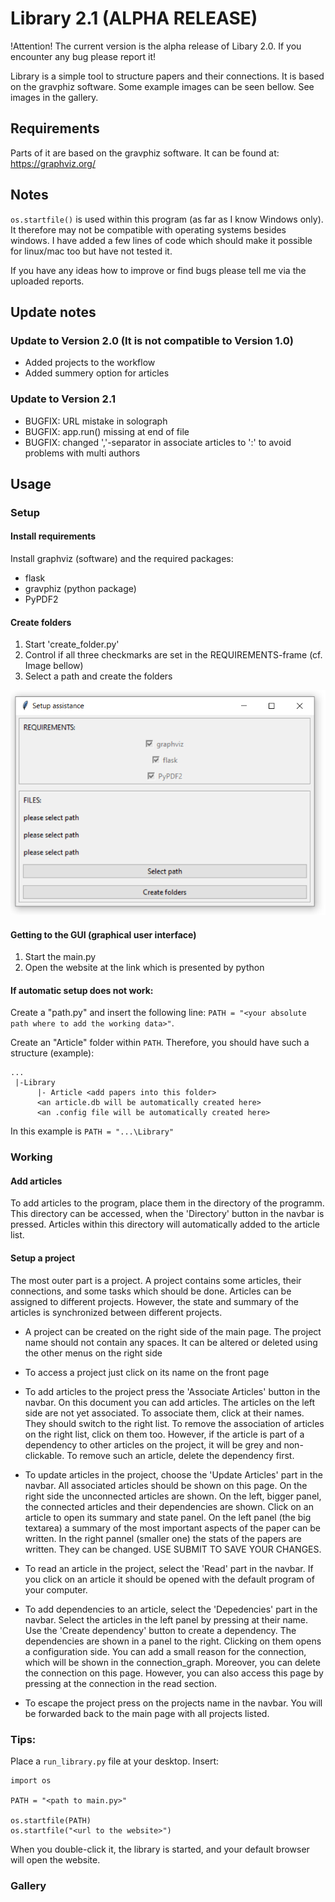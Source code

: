 # Library 2.1 (ALPHA RELEASE)

!Attention! The current version is the alpha release of Libary 2.0.
If you encounter any bug please report it!

Library is a simple tool to structure papers and their connections.
It is based on the gravphiz software. Some example images can be seen 
bellow. See images in the gallery.

## Requirements
Parts of it are based on the gravphiz software. 
It can be found at: https://graphviz.org/

## Notes
`os.startfile()` is used within this program (as far as I know Windows only). 
It therefore may not be compatible with operating systems besides windows.
I have added a few lines of code which should make it possible for linux/mac too but have not tested it.

If you have any ideas how to improve or find bugs please tell me via the uploaded reports.

## Update notes
### Update to Version 2.0 (It is not compatible to Version 1.0)
- Added projects to the workflow
- Added summery option for articles

### Update to Version 2.1
- BUGFIX: URL mistake in solograph
- BUGFIX: app.run() missing at end of file
- BUGFIX: changed ','-separator in associate articles to ':' to avoid problems with multi authors

## Usage
### Setup
#### Install requirements
Install graphviz (software) and the required packages:
- flask
- gravphiz (python package)
- PyPDF2

#### Create folders
1. Start 'create_folder.py'
2. Control if all three checkmarks are set in the REQUIREMENTS-frame (cf. Image bellow)
3. Select a path and create the folders

![Setup image](images/setup.png)

#### Getting to the GUI (graphical user interface)
1. Start the main.py
2. Open the website at the link which is presented by python

#### If automatic setup does not work:
Create a "path.py" and insert the following line:
```PATH = "<your absolute path where to add the working data>"```.

Create an "Article" folder within `PATH`.
Therefore, you should have such a structure (example):
```
...
 |-Library
      |- Article <add papers into this folder>
      <an article.db will be automatically created here>
      <an .config file will be automatically created here>
```
In this example is `PATH = "...\Library"`


### Working 

#### Add articles
To add articles to the program, place them in the directory of the programm.
This directory can be accessed, when the 'Directory' button in the navbar is pressed.
Articles within this directory will automatically added to the article list.

#### Setup a project
The most outer part is a project. A project contains some articles, their connections, and some tasks which should be done.
Articles can be assigned to different projects.
However, the state and summary of the articles is synchronized between different projects.

- A project can be created on the right side of the main page. The project name should not contain
  any spaces. It can be altered or deleted using the other menus on the right side

- To access a project just click on its name on the front page

- To add articles to the project press the 'Associate Articles' button in the navbar.
  On this document you can add articles. The articles on the left side are not yet associated.
  To associate them, click at their names. They should switch to the right list.
  To remove the association of articles on the right list, click on them too. 
  However, if the article is part of a dependency to other articles on the project, it will be grey and non-clickable.
  To remove such an article, delete the dependency first.

- To update articles in the project, choose the 'Update Articles' part in the navbar. All associated articles
  should be shown on this page. On the right side the unconnected articles are shown. On the left, bigger panel,
  the connected articles and their dependencies are shown. Click on an article to open its summary and state panel.
  On the left panel (the big textarea) a summary of the most important aspects of the paper can be written.
  In the right pannel (smaller one) the stats of the papers are written. They can be changed. USE SUBMIT TO SAVE YOUR
  CHANGES.

- To read an article in the project, select the 'Read' part in the navbar. If you click on an article it should be opened
  with the default program of your computer.

- To add dependencies to an article, select the 'Depedencies' part in the navbar. Select the articles in the left panel
  by pressing at their name. Use the 'Create dependency' button to create a dependency. The dependencies are shown
  in a panel to the right. Clicking on them opens a configuration side. You can add a small reason for the connection,
  which will be shown in the connection_graph. Moreover, you can delete the connection on this page.
  However, you can also access this page by pressing at the connection in the read section.

- To escape the project press on the projects name in the navbar. You will be forwarded back to the
  main page with all projects listed.


### Tips:
Place a ```run_library.py``` file at your desktop.
Insert:
```
import os

PATH = "<path to main.py>"

os.startfile(PATH)
os.startfile("<url to the website>")
```

When you double-click it, the library is started, and your default browser will open the website.

### Gallery